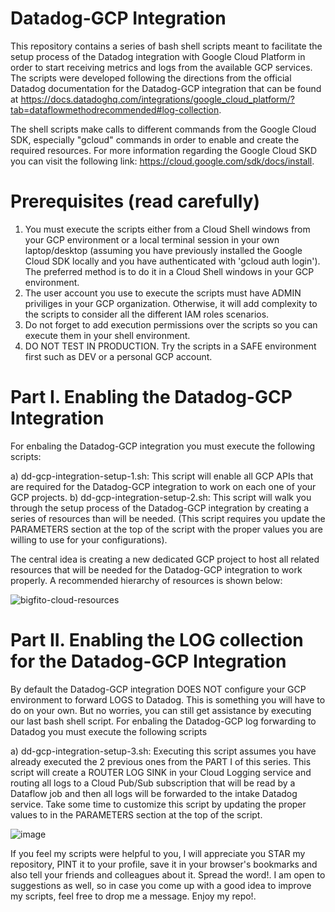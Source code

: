 # Datadog-GCP Integration

This repository contains a series of bash shell scripts meant to facilitate the setup process of the Datadog integration with Google Cloud Platform in order to start receiving metrics and logs from the available GCP services.  The scripts were developed following the directions from the official Datadog documentation for the Datadog-GCP integration that can be found at https://docs.datadoghq.com/integrations/google_cloud_platform/?tab=dataflowmethodrecommended#log-collection.

The shell scripts make calls to different commands from the Google Cloud SDK, especially "gcloud" commands in order to enable and create the required resources. For more information regarding the Google Cloud SKD you can visit the following link: https://cloud.google.com/sdk/docs/install.

# Prerequisites (read carefully)

1) You must execute the scripts either from a Cloud Shell windows from your GCP environment or a local terminal session in your own laptop/desktop (assuming you have previously installed the Google Cloud SDK locally and you have authenticated with 'gcloud auth login').  The preferred method is to do it in a Cloud Shell windows in your GCP environment.
2) The user account you use to execute the scripts must have ADMIN priviliges in your GCP organization.  Otherwise, it will add complexity to the scripts to consider all the different IAM roles scenarios.
3) Do not forget to add execution permissions over the scripts so you can execute them in your shell environment.
4) DO NOT TEST IN PRODUCTION.  Try the scripts in a SAFE environment first such as DEV or a personal GCP account.

# Part I.  Enabling the Datadog-GCP Integration

For enbaling the Datadog-GCP integration you must execute the following scripts:

a) dd-gcp-integration-setup-1.sh: This script will enable all GCP APIs that are required for the Datadog-GCP integration to work on each one of your GCP projects.
b) dd-gcp-integration-setup-2.sh: This script will walk you through the setup process of the Datadog-GCP integration by creating a series of resources than will be needed.  (This script requires you update the PARAMETERS section at the top of the script with the proper values you are willing to use for your configurations).

The central idea is creating a new dedicated GCP project to host all related resources that will be needed for the Datadog-GCP integration to work properly.  A recommended hierarchy of resources is shown below:

![bigfito-cloud-resources](https://github.com/user-attachments/assets/36e8df9e-e44e-4ab9-ba6c-2e08a0ed051b)

# Part II.  Enabling the LOG collection for the Datadog-GCP Integration

By default the Datadog-GCP integration DOES NOT configure your GCP environment to forward LOGS to Datadog.  This is something you will have to do on your own.  But no worries, you can still get assistance by executing our last bash shell script.  For enbaling the Datadog-GCP log forwarding to Datadog you must execute the following scripts

a) dd-gcp-integration-setup-3.sh: Executing this script assumes you have already executed the 2 previous ones from the PART I of this series.  This script will create a ROUTER LOG SINK in your Cloud Logging service and routing all logs to a Cloud Pub/Sub subscription that will be read by a Dataflow job and then all logs will be forwarded to the intake Datadog service.  Take some time to customize this script by updating the proper values to in the PARAMETERS section at the top of the script.

![image](https://github.com/user-attachments/assets/9c8e849d-8e05-4bbf-8a0f-41493359f6bd)


If you feel my scripts were helpful to you, I will appreciate you STAR my repository, PINT it to your profile, save it in your browser's bookmarks and also tell your friends and colleagues about it.  Spread the word!.  I am open to suggestions as well, so in case you come up with a good idea to improve my scripts, feel free to drop me a message.  Enjoy my repo!.
